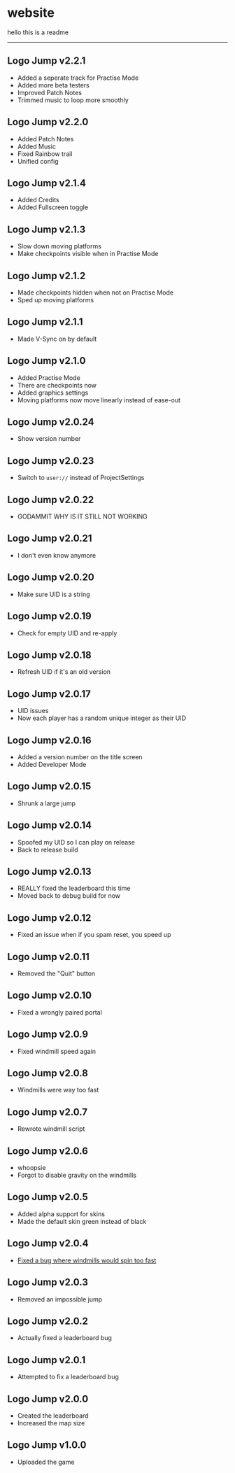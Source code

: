 # website
hello this is a readme

---

## Logo Jump v2.2.1
  - Added a seperate track for Practise Mode
  - Added more beta testers
  - Improved Patch Notes
  - Trimmed music to loop more smoothly

## Logo Jump v2.2.0
  - Added Patch Notes
  - Added Music
  - Fixed Rainbow trail
  - Unified config

## Logo Jump v2.1.4
  - Added Credits
  - Added Fullscreen toggle

## Logo Jump v2.1.3
  - Slow down moving platforms
  - Make checkpoints visible when in Practise Mode

## Logo Jump v2.1.2
  - Made checkpoints hidden when not on Practise Mode
  - Sped up moving platforms

## Logo Jump v2.1.1
  - Made V-Sync on by default

## Logo Jump v2.1.0
  - Added Practise Mode
  - There are checkpoints now
  - Added graphics settings
  - Moving platforms now move linearly instead of ease-out

## Logo Jump v2.0.24
  - Show version number

## Logo Jump v2.0.23
  - Switch to `user://` instead of ProjectSettings

## Logo Jump v2.0.22
  - GODAMMIT WHY IS IT STILL NOT WORKING

## Logo Jump v2.0.21
  - I don't even know anymore

## Logo Jump v2.0.20
  - Make sure UID is a string

## Logo Jump v2.0.19
  - Check for empty UID and re-apply

## Logo Jump v2.0.18
  - Refresh UID if it's an old version

## Logo Jump v2.0.17
  - UID issues
  - Now each player has a random unique integer as their UID

## Logo Jump v2.0.16
  - Added a version number on the title screen
  - Added Developer Mode

## Logo Jump v2.0.15
  - Shrunk a large jump

## Logo Jump v2.0.14
  - Spoofed my UID so I can play on release
  - Back to release build

## Logo Jump v2.0.13
  - REALLY fixed the leaderboard this time
  - Moved back to debug build for now

## Logo Jump v2.0.12
  - Fixed an issue when if you spam reset, you speed up

## Logo Jump v2.0.11
  - Removed the "Quit" button

## Logo Jump v2.0.10
  - Fixed a wrongly paired portal

## Logo Jump v2.0.9
  - Fixed windmill speed again

## Logo Jump v2.0.8
  - Windmills were way too fast

## Logo Jump v2.0.7
  - Rewrote windmill script

## Logo Jump v2.0.6
  - whoopsie
  - Forgot to disable gravity on the windmills

## Logo Jump v2.0.5
  - Added alpha support for skins
  - Made the default skin green instead of black

## Logo Jump v2.0.4
  - [Fixed a bug where windmills would spin too fast](https://github.com/redisnotbluedev/redisnotbluedev.github.io/issues/2)

## Logo Jump v2.0.3
  - Removed an impossible jump

## Logo Jump v2.0.2
  - Actually fixed a leaderboard bug

## Logo Jump v2.0.1
  - Attempted to fix a leaderboard bug

## Logo Jump v2.0.0
  - Created the leaderboard
  - Increased the map size

## Logo Jump v1.0.0
  - Uploaded the game
